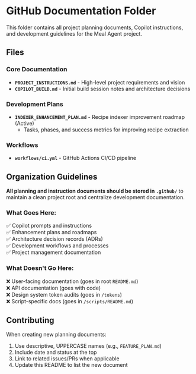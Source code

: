 # GitHub Documentation Folder

This folder contains all project planning documents, Copilot instructions, and development guidelines for the Meal Agent project.

## Files

### Core Documentation
- **`PROJECT_INSTRUCTIONS.md`** - High-level project requirements and vision
- **`COPILOT_BUILD.md`** - Initial build session notes and architecture decisions

### Development Plans
- **`INDEXER_ENHANCEMENT_PLAN.md`** - Recipe indexer improvement roadmap (Active)
  - Tasks, phases, and success metrics for improving recipe extraction

### Workflows
- **`workflows/ci.yml`** - GitHub Actions CI/CD pipeline

## Organization Guidelines

**All planning and instruction documents should be stored in `.github/`** to maintain a clean project root and centralize development documentation.

### What Goes Here:
✅ Copilot prompts and instructions  
✅ Enhancement plans and roadmaps  
✅ Architecture decision records (ADRs)  
✅ Development workflows and processes  
✅ Project management documentation  

### What Doesn't Go Here:
❌ User-facing documentation (goes in root `README.md`)  
❌ API documentation (goes with code)  
❌ Design system token audits (goes in `/tokens`)  
❌ Script-specific docs (goes in `/scripts/README.md`)  

## Contributing

When creating new planning documents:
1. Use descriptive, UPPERCASE names (e.g., `FEATURE_PLAN.md`)
2. Include date and status at the top
3. Link to related issues/PRs when applicable
4. Update this README to list the new document
